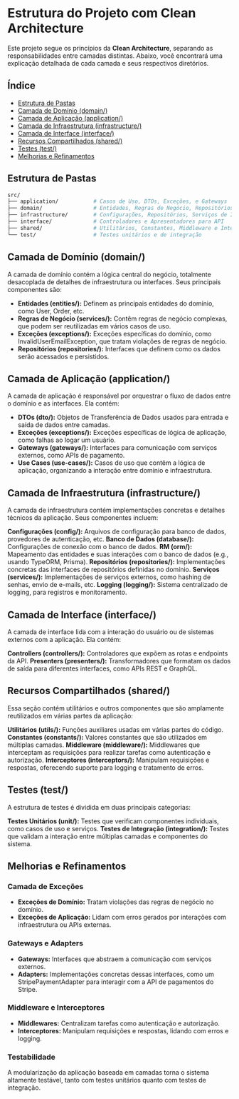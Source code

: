 # Estrutura do Projeto com Clean Architecture

Este projeto segue os princípios da **Clean Architecture**, separando as responsabilidades entre camadas distintas. Abaixo, você encontrará uma explicação detalhada de cada camada e seus respectivos diretórios.

## Índice

- [Estrutura de Pastas](#estrutura-de-pastas)
- [Camada de Domínio (domain/)](#camada-de-domínio-domain)
- [Camada de Aplicação (application/)](#camada-de-aplicação-application)
- [Camada de Infraestrutura (infrastructure/)](#camada-de-infraestrutura-infrastructure)
- [Camada de Interface (interface/)](#camada-de-interface-interface)
- [Recursos Compartilhados (shared/)](#recursos-compartilhados-shared)
- [Testes (test/)](#testes-test)
- [Melhorias e Refinamentos](#melhorias-e-refinamentos)

## Estrutura de Pastas

```bash
src/
├── application/           # Casos de Uso, DTOs, Exceções, e Gateways
├── domain/                # Entidades, Regras de Negócio, Repositórios e Serviços
├── infrastructure/        # Configurações, Repositórios, Serviços de Infraestrutura
├── interface/             # Controladores e Apresentadores para API
├── shared/                # Utilitários, Constantes, Middleware e Interceptores
└── test/                  # Testes unitários e de integração
```

## Camada de Domínio (domain/)

A camada de domínio contém a lógica central do negócio, totalmente desacoplada de detalhes de
infraestrutura ou interfaces. Seus principais componentes são:

- **Entidades (entities/):** Definem as principais entidades do domínio, como User, Order, etc.
- **Regras de Negócio (services/):** Contêm regras de negócio complexas, que podem ser reutilizadas
 em vários casos de uso.
- **Exceções (exceptions/):** Exceções específicas do domínio, como InvalidUserEmailException,
 que tratam violações de regras de negócio.
- **Repositórios (repositories/):** Interfaces que definem como os dados serão acessados
 e persistidos.

## Camada de Aplicação (application/)

A camada de aplicação é responsável por orquestrar o fluxo de dados entre
o domínio e as interfaces. Ela contém:

- **DTOs (dto/):** Objetos de Transferência de Dados usados para entrada e saída de dados entre camadas.
- **Exceções (exceptions/):** Exceções específicas de lógica de aplicação, como falhas ao logar um usuário.
- **Gateways (gateways/):** Interfaces para comunicação com serviços externos, como APIs de pagamento.
- **Use Cases (use-cases/):** Casos de uso que contêm a lógica de aplicação, organizando a interação entre domínio e infraestrutura.

## Camada de Infraestrutura (infrastructure/)

A camada de infraestrutura contém implementações concretas e detalhes técnicos da aplicação. Seus componentes incluem:

**Configurações (config/):** Arquivos de configuração para banco de dados, provedores de autenticação, etc.
**Banco de Dados (database/):** Configurações de conexão com o banco de dados.
**RM (orm/):** Mapeamento das entidades e suas interações com o banco de dados (e.g., usando TypeORM, Prisma).
**Repositórios (repositories/):** Implementações concretas das interfaces de repositórios definidas no domínio.
**Serviços (services/):** Implementações de serviços externos, como hashing de senhas, envio de e-mails, etc.
**Logging (logging/):** Sistema centralizado de logging, para registros e monitoramento.

## Camada de Interface (interface/)

A camada de interface lida com a interação do usuário ou de sistemas externos com a aplicação. Ela contém:

**Controllers (controllers/):** Controladores que expõem as rotas e endpoints da API.
**Presenters (presenters/):** Transformadores que formatam os dados de saída para diferentes interfaces, como APIs REST e GraphQL.

## Recursos Compartilhados (shared/)

Essa seção contém utilitários e outros componentes que são amplamente reutilizados em várias partes da aplicação:

**Utilitários (utils/):** Funções auxiliares usadas em várias partes do código.
**Constantes (constants/):** Valores constantes que são utilizados em múltiplas camadas.
**Middleware (middleware/):** Middlewares que interceptam as requisições para realizar tarefas como autenticação e autorização.
**Interceptores (interceptors/):** Manipulam requisições e respostas, oferecendo suporte para logging e tratamento de erros.

## Testes (test/)

A estrutura de testes é dividida em duas principais categorias:

**Testes Unitários (unit/):** Testes que verificam componentes individuais, como casos de uso e serviços.
**Testes de Integração (integration/):** Testes que validam a interação entre múltiplas camadas e componentes do sistema.

## Melhorias e Refinamentos

### Camada de Exceções
- **Exceções de Domínio:** Tratam violações das regras de negócio no domínio.
- **Exceções de Aplicação:** Lidam com erros gerados por interações com infraestrutura ou APIs externas.

### Gateways e Adapters
- **Gateways:** Interfaces que abstraem a comunicação com serviços externos.
- **Adapters:** Implementações concretas dessas interfaces, como um StripePaymentAdapter para interagir com a API de pagamentos do Stripe.

### Middleware e Interceptores
- **Middlewares:** Centralizam tarefas como autenticação e autorização.
- **Interceptores:** Manipulam requisições e respostas, lidando com erros e logging.

### Testabilidade
A modularização da aplicação baseada em camadas torna o sistema altamente testável, tanto com testes unitários quanto com testes de integração.